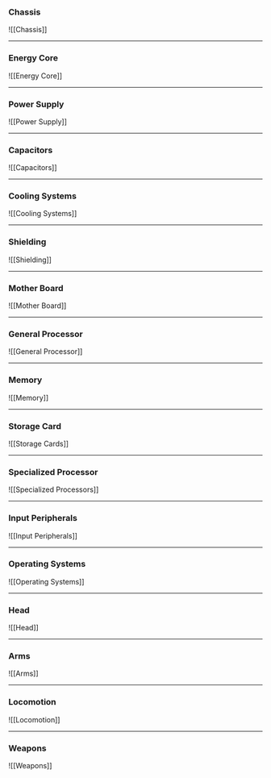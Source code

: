 ### Chassis
![[Chassis]]

---

### Energy Core
![[Energy Core]]

---

### Power Supply
![[Power Supply]]

---
### Capacitors
![[Capacitors]]

---

### Cooling Systems
![[Cooling Systems]]

---

### Shielding
![[Shielding]]

---

### Mother Board
![[Mother Board]]

---

### General Processor
![[General Processor]]

---

### Memory
![[Memory]]

---

### Storage Card
![[Storage Cards]]

---

### Specialized Processor
![[Specialized Processors]]

---


### Input Peripherals
![[Input Peripherals]]

---

### Operating Systems
![[Operating Systems]]

---

### Head 
![[Head]]

---


### Arms
![[Arms]]

---

### Locomotion
![[Locomotion]]

---

### Weapons
![[Weapons]]
